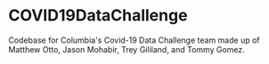 # COVID19DataChallenge
Codebase for Columbia's Covid-19 Data Challenge team made up of Matthew Otto, Jason Mohabir, Trey Gililand, and Tommy Gomez.
